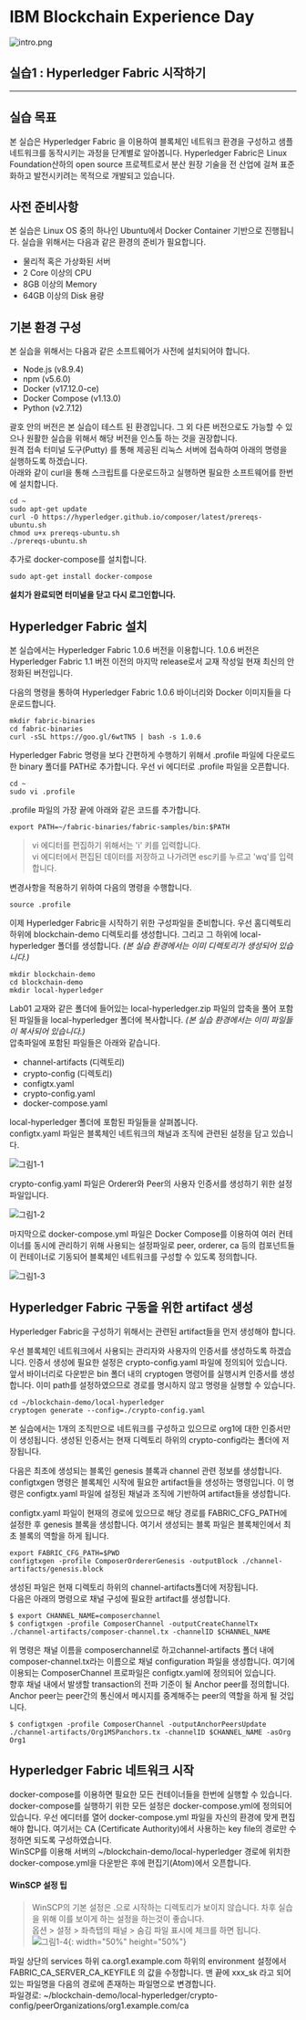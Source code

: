 # IBM Blockchain Experience Day  
![intro.png](./images/intro.png)  
  
## 실습1 : Hyperledger Fabric 시작하기  
********
  
## 실습 목표
본 실습은 Hyperledger Fabric 을 이용하여 블록체인 네트워크 환경을 구성하고 샘플 네트워크를 동작시키는 과정을 단계별로 알아봅니다. Hyperledger Fabric은 Linux Foundation산하의 open source 프로젝트로서 분산 원장 기술을 전 산업에 걸쳐 표준화하고 발전시키려는 목적으로 개발되고 있습니다.  


## 사전 준비사항  
본 실습은 Linux OS 중의 하나인 Ubuntu에서 Docker Container 기반으로 진행됩니다. 실습을 위해서는 다음과 같은 환경의 준비가 필요합니다.  
* 물리적 혹은 가상화된 서버
* 2 Core 이상의 CPU
* 8GB 이상의 Memory
* 64GB 이상의 Disk 용량

  
## 기본 환경 구성
본 실습을 위해서는 다음과 같은 소프트웨어가 사전에 설치되어야 합니다.  
* Node.js (v8.9.4)
* npm (v5.6.0)
* Docker (v17.12.0-ce)
* Docker Compose (v1.13.0)
* Python (v2.7.12)  


괄호 안의 버전은 본 실습이 테스트 된 환경입니다. 그 외 다른 버전으로도 가능할 수 있으나 원활한 실습을 위해서 해당 버전을 인스톨 하는 것을 권장합니다.  
원격 접속 터미널 도구(Putty) 를 통해 제공된 리눅스 서버에 접속하여 아래의 명령을 실행하도록 하겠습니다.  
아래와 같이 curl을 통해 스크립트를 다운로드하고 실행하면 필요한 소프트웨어를 한번에 설치합니다.  
  
```
cd ~
sudo apt-get update
curl -O https://hyperledger.github.io/composer/latest/prereqs-ubuntu.sh
chmod u+x prereqs-ubuntu.sh
./prereqs-ubuntu.sh
```
  
추가로 docker-compose를 설치합니다.
```
sudo apt-get install docker-compose
```
  
**설치가 완료되면 터미널을 닫고 다시 로그인합니다.**  


## Hyperledger Fabric 설치  
본 실습에서는 Hyperledger Fabric 1.0.6 버전을 이용합니다. 1.0.6 버전은 Hyperledger Fabric 1.1 버전 이전의 마지막 release로서 교재 작성일 현재 최신의 안정화된 버전입니다.  
  
다음의 명령을 통하여 Hyperledger Fabric 1.0.6 바이너리와 Docker 이미지들을 다운로드합니다.  
```
mkdir fabric-binaries
cd fabric-binaries
curl -sSL https://goo.gl/6wtTN5 | bash -s 1.0.6
```
  
Hyperledger Fabric 명령을 보다 간편하게 수행하기 위해서 .profile 파일에 다운로드한 binary 폴더를 PATH로 추가합니다. 우선 vi 에디터로 .profile 파일을 오픈합니다.  
```
cd ~
sudo vi .profile
```
  
.profile 파일의 가장 끝에 아래와 같은 코드를 추가합니다.  
```
export PATH=~/fabric-binaries/fabric-samples/bin:$PATH
```
  
> vi 에디터를 편집하기 위해서는 'i' 키를 입력합니다.  
> vi 에디터에서 편집된 데이터를 저장하고 나가려면 esc키를 누르고 'wq'를 입력합니다.
  
변경사항을 적용하기 위하여 다음의 명령을 수행합니다.  
```
source .profile
```
  
이제 Hyperledger Fabric을 시작하기 위한 구성파일을 준비합니다. 우선 홈디렉토리 하위에 blockchain-demo 디렉토리를 생성합니다. 그리고 그 하위에 local-hyperledger 폴더를 생성합니다. *(본 실습 환경에서는 이미 디렉토리가 생성되어 있습니다.)*  
```
mkdir blockchain-demo
cd blockchain-demo
mkdir local-hyperledger
```
Lab01 교재와 같은 폴더에 들어있는 local-hyperledger.zip 파일의 압축을 풀어 포함된 파일들을 local-hyperledger 폴더에 복사합니다. *(본 실습 환경에서는 이미 파일들이 복사되어 있습니다.)*  
압축파일에 포함된 파일들은 아래와 같습니다.  
* channel-artifacts (디렉토리)
* crypto-config (디렉토리)
* configtx.yaml
* crypto-config.yaml
* docker-compose.yaml


local-hyperledger 폴더에 포함된 파일들을 살펴봅니다.  
configtx.yaml 파일은 블록체인 네트워크의 채널과 조직에 관련된 설정을 담고 있습니다.  
  
![그림1-1](./images/그림1-1.png)  

crypto-config.yaml 파일은 Orderer와 Peer의 사용자 인증서를 생성하기 위한 설정 파일입니다.  
  
![그림1-2](./images/그림1-2.png)  

마지막으로 docker-compose.yml 파일은 Docker Compose를 이용하여 여러 컨테이너를 동시에 관리하기 위해 사용되는 설정파일로 peer, orderer, ca 등의 컴포넌트들이 컨테이너로 기동되어 블록체인 네트워크를 구성할 수 있도록 정의합니다.  
  
![그림1-3](./images/그림1-3.png)  

## Hyperledger Fabric 구동을 위한 artifact 생성  
Hyperledger Fabric을 구성하기 위해서는 관련된 artifact들을 먼저 생성해야 합니다.  

우선 블록체인 네트워크에서 사용되는 관리자와 사용자의 인증서를 생성하도록 하겠습니다. 인증서 생성에 필요한 설정은 crypto-config.yaml 파일에 정의되어 있습니다. 앞서 바이너리로 다운받은 bin 폴더 내의 cryptogen 명령어를 실행시켜 인증서를 생성합니다. 이미 path를 설정하였으므로 경로를 명시하지 않고 명령을 실행할 수 있습니다.  
```
cd ~/blockchain-demo/local-hyperledger
cryptogen generate --config=./crypto-config.yaml
```
본 실습에서는 1개의 조직만으로 네트워크를 구성하고 있으므로 org1에 대한 인증서만이 생성됩니다. 생성된 인증서는 현재 디렉토리 하위의 crypto-config라는 폴더에 저장됩니다.  
   
다음은 최초에 생성되는 블록인 genesis 블록과 channel 관련 정보를 생성합니다. configtxgen 명령은 블록체인 시작에 필요한 artifact들을 생성하는 명령입니다. 이 명령은 configtx.yaml 파일에 설정된 채널과 조직에 기반하여 artifact들을 생성합니다.  
  
  
configtx.yaml 파일이 현재의 경로에 있으므로 해당 경로를 FABRIC_CFG_PATH에 설정한 후 genesis 블록을 생성합니다. 여기서 생성되는 블록 파일은 블록체인에서 최초 블록의 역할을 하게 됩니다.

```
export FABRIC_CFG_PATH=$PWD
configtxgen -profile ComposerOrdererGenesis -outputBlock ./channel-artifacts/genesis.block
```

생성된 파일은 현재 디렉토리 하위의 channel-artifacts폴더에 저장됩니다.  
다음은 아래의 명령으로 채널 구성에 필요한 artifact를 생성합니다.  
```
$ export CHANNEL_NAME=composerchannel
$ configtxgen -profile ComposerChannel -outputCreateChannelTx ./channel-artifacts/composer-channel.tx -channelID $CHANNEL_NAME
```
  
위 명령은 채널 이름을 composerchannel로 하고channel-artifacts 폴더 내에 composer-channel.tx라는 이름으로 채널 configuration 파일을 생성합니다. 여기에 이용되는 ComposerChannel 프로파일은 configtx.yaml에 정의되어 있습니다.  
향후 채널 내에서 발생할 transaction의 전파 기준이 될 Anchor peer를 정의합니다. Anchor peer는 peer간의 통신에서 메시지를 중계해주는 peer의 역할을 하게 될 것입니다.  
```
$ configtxgen -profile ComposerChannel -outputAnchorPeersUpdate ./channel-artifacts/Org1MSPanchors.tx -channelID $CHANNEL_NAME -asOrg Org1
```
  
## Hyperledger Fabric 네트워크 시작
docker-compose를 이용하면 필요한 모든 컨테이너들을 한번에 실행할 수 있습니다. docker-compose를 실행하기 위한 모든 설정은 docker-compose.yml에 정의되어 있습니다. 우선 에디터를 열어 docker-compose.yml 파일을 자신의 환경에 맞게 편집해야 합니다. 여기서는 CA (Certificate Authority)에서 사용하는 key file의 경로만 수정하면 되도록 구성하였습니다.  
WinSCP를 이용해 서버의 ~/blockchain-demo/local-hyperledger 경로에 위치한 docker-compose.yml을 다운받은 후에 편집기(Atom)에서 오픈합니다.  

#### WinSCP 설정 팁
> WinSCP의 기본 설정은 .으로 시작하는 디렉토리가 보이지 않습니다. 차후 실습을 위해 이를 보이게 하는 설정을 하는것이 좋습니다.  
> 옵션 > 설정 > 좌측탭의 패널 > 숨김 파일 표시에 체크를 하면 됩니다.  
![그림1-4](./images/그림1-4.png){: width="50%" height="50%"}
  
파일 상단의 services 하위 ca.org1.example.com 하위의 environment 설정에서 FABRIC_CA_SERVER_CA_KEYFILE 의 값을 수정합니다. 맨 끝에 xxx_sk 라고 되어 있는 파일명을 다음의 경로에 존재하는 파일명으로 변경합니다.  
파일경로: ~/blockchain-demo/local-hyperledger/crypto-config/peerOrganizations/org1.example.com/ca









